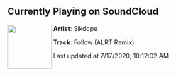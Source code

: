 ## Currently Playing on SoundCloud

[<img align="left" width="100" src="https://i1.sndcdn.com/artworks-6gtxt2kVootiGkW9-m69diQ-t50x50.jpg">](https://soundcloud.com/sikdope/follow-alrt-remix?in=saxurn/sets/dancing-landscapes)

**Artist**: Sikdope 

**Track**: Follow (ALRT Remix)

Last updated at 7/17/2020, 10:12:02 AM
